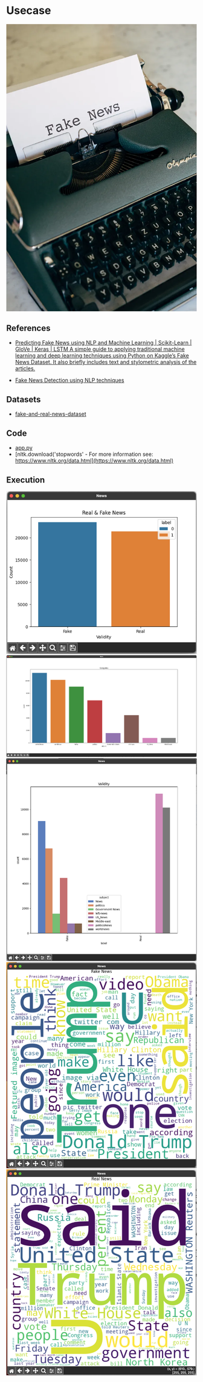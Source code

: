 #  Usecase

![alt text](image.png)


## References

- [Predicting Fake News using NLP and Machine Learning | Scikit-Learn | GloVe | Keras | LSTM
A simple guide to applying traditional machine learning and deep learning techniques using Python on Kaggle’s Fake News Dataset. It also briefly includes text and stylometric analysis of the articles.](https://towardsdatascience.com/predicting-fake-news-using-nlp-and-machine-learning-scikit-learn-glove-keras-lstm-7bbd557c3443)

- [Fake News Detection using NLP techniques](https://medium.com/analytics-vidhya/fake-news-detection-using-nlp-techniques-c2dc4be05f99)

## Datasets

- [fake-and-real-news-dataset](https://www.kaggle.com/mrisdal/fake-and-real-news-dataset)   

## Code

- [app.py](https://github.com/donb4iu/30dayML/blob/main/30days/day7/app.py)
- [nltk.download('stopwords' - For more information see: https://www.nltk.org/data.html](https://www.nltk.org/data.html)

## Execution

![alt text](image-1.png)
![alt text](image-2.png)
![alt text](image-3.png)
![alt text](image-5.png)
![alt text](image-4.png)
